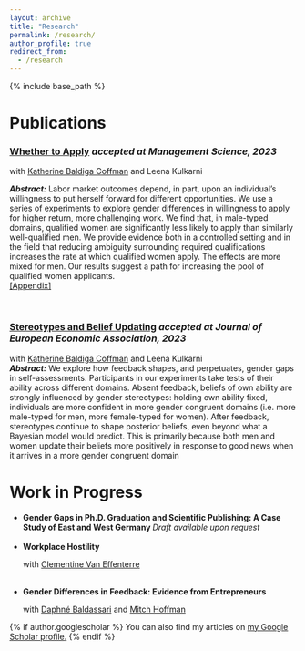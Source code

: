 ```yaml
---
layout: archive
title: "Research"
permalink: /research/
author_profile: true
redirect_from:
  - /research
---
```


{% include base_path %}

[//]: # ()
[//]: # ({% for post in site.publications reversed %})

[//]: # (  {% include archive-single.html %})

[//]: # ({% endfor %})

# Publications

### [Whether to Apply](http://manuelacollis.github.io/files/2023_02_Whether_to_Apply.pdf) <i> accepted at Management Science, 2023 </i> <br>

with [Katherine Baldiga Coffman](https://sites.google.com/site/kbaldigacoffman/) and Leena Kulkarni <br>

<b><i>Abstract:</i></b> Labor market outcomes depend, in part, upon an individual’s willingness to put herself forward for different opportunities. We use a series of experiments to explore gender differences in willingness to apply for higher return, more challenging work. We find that, in male-typed domains, qualified women are significantly less likely to apply than similarly well-qualified men. We provide evidence both in a controlled setting and in the field that reducing ambiguity surrounding required qualifications increases the rate at which qualified women apply. The effects are more mixed for men. Our results suggest a path for increasing the pool of qualified women applicants.
<br>
[[Appendix]](http://manuelacollis.github.io/files/2023_02_Whether_to_Apply_appendix.pdf)

<br>

### [Stereotypes and Belief Updating](http://manuelacollis.github.io/files/2021_01_Stereotypes_and_Belief_Updating.pdf) <i> accepted at Journal of European Economic Association, 2023 </i> <br>
with [Katherine Baldiga Coffman](https://sites.google.com/site/kbaldigacoffman/) and Leena Kulkarni <br>
<b><i>Abstract:</i></b> We explore how feedback shapes, and perpetuates, gender gaps in self-assessments. Participants 
in our experiments take tests of their ability across different domains. Absent feedback, beliefs of own 
ability are strongly influenced by gender stereotypes: holding own ability fixed, individuals are more 
confident in more gender congruent domains (i.e. more male-typed for men, more female-typed for 
women). After feedback, stereotypes continue to shape posterior beliefs, even beyond what a Bayesian 
model would predict. This is primarily because both men and women update their beliefs more positively 
in response to good news when it arrives in a more gender congruent domain



# Work in Progress


<ul>
  <li><b>Gender Gaps in Ph.D. Graduation and Scientific Publishing: A Case Study of East and West Germany </b>
 <i>Draft available upon request</i></li> <br>
  <li><b> Workplace Hostility </b> <br>

with [Clementine Van Effenterre](https://sites.google.com/site/vaneffenterreclementine/home)
</li> <br>
  <li><b>Gender Differences in Feedback: Evidence from Entrepreneurs</b> <br>
 
with [Daphné Baldassari](https://www.daphnebaldassari.com/) and [Mitch Hoffman](https://sites.google.com/site/mhoffman2)</li>
</ul>


[//]: # (<b>Gender Gaps in Ph.D. Graduation and Scientific Publishing: A Case Study of East and West Germany </b>)

[//]: # ()
[//]: # (### <b> Workplace Hostility </b> <br>)

[//]: # (with [Clementine Van Effenterre]&#40;https://sites.google.com/site/vaneffenterreclementine/home&#41;)

[//]: # ()


{% if author.googlescholar %}
  You can also find my articles on <u><a href="{{author.googlescholar}}">my Google Scholar profile</a>.</u>
{% endif %}
